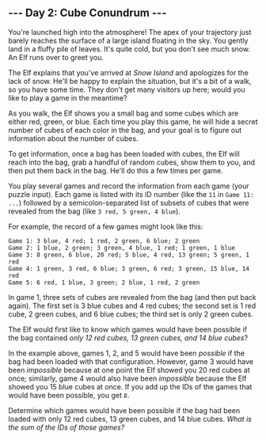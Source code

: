 ## --- Day 2: Cube Conundrum ---

You're launched high into the atmosphere! The apex of your trajectory
just barely reaches the surface of a large island floating in the sky.
You gently land in a fluffy pile of leaves. It's quite cold, but you
don't see much snow. An Elf runs over to greet you.

The Elf explains that you've arrived at *Snow Island* and apologizes for
the lack of snow. He'll be happy to explain the situation, but it's a
bit of a walk, so you have some time. They don't get many visitors up
here; <span title="No, the Elf's name is not 'WOPR'. It's Joshua.">would
you like to play a game</span> in the meantime?

As you walk, the Elf shows you a small bag and some cubes which are
either red, green, or blue. Each time you play this game, he will hide a
secret number of cubes of each color in the bag, and your goal is to
figure out information about the number of cubes.

To get information, once a bag has been loaded with cubes, the Elf will
reach into the bag, grab a handful of random cubes, show them to you,
and then put them back in the bag. He'll do this a few times per game.

You play several games and record the information from each game (your
puzzle input). Each game is listed with its ID number (like the `11` in
`Game 11: ...`) followed by a semicolon-separated list of subsets of
cubes that were revealed from the bag (like `3 red, 5 green, 4 blue`).

For example, the record of a few games might look like this:

    Game 1: 3 blue, 4 red; 1 red, 2 green, 6 blue; 2 green
    Game 2: 1 blue, 2 green; 3 green, 4 blue, 1 red; 1 green, 1 blue
    Game 3: 8 green, 6 blue, 20 red; 5 blue, 4 red, 13 green; 5 green, 1 red
    Game 4: 1 green, 3 red, 6 blue; 3 green, 6 red; 3 green, 15 blue, 14 red
    Game 5: 6 red, 1 blue, 3 green; 2 blue, 1 red, 2 green

In game 1, three sets of cubes are revealed from the bag (and then put
back again). The first set is 3 blue cubes and 4 red cubes; the second
set is 1 red cube, 2 green cubes, and 6 blue cubes; the third set is
only 2 green cubes.

The Elf would first like to know which games would have been possible if
the bag contained *only 12 red cubes, 13 green cubes, and 14 blue
cubes*?

In the example above, games 1, 2, and 5 would have been *possible* if
the bag had been loaded with that configuration. However, game 3 would
have been *impossible* because at one point the Elf showed you 20 red
cubes at once; similarly, game 4 would also have been *impossible*
because the Elf showed you 15 blue cubes at once. If you add up the IDs
of the games that would have been possible, you get *`8`*.

Determine which games would have been possible if the bag had been
loaded with only 12 red cubes, 13 green cubes, and 14 blue cubes. *What
is the sum of the IDs of those games?*
